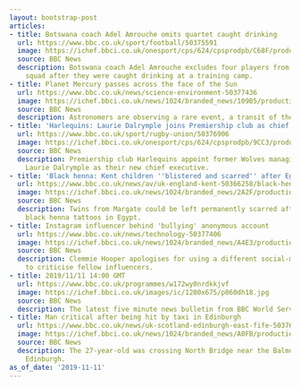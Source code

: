 ```yaml
---
layout: bootstrap-post
articles:
- title: Botswana coach Adel Amrouche omits quartet caught drinking
  url: https://www.bbc.co.uk/sport/football/50375591
  image: https://ichef.bbci.co.uk/onesport/cps/624/cpsprodpb/C68F/production/_108513805_amrouche.jpg
  source: BBC News
  description: Botswana coach Adel Amrouche excludes four players from his latest
    squad after they were caught drinking at a training camp.
- title: Planet Mercury passes across the face of the Sun
  url: https://www.bbc.co.uk/news/science-environment-50377436
  image: https://ichef.bbci.co.uk/news/1024/branded_news/109B5/production/_109612086_mediaitem109612085.jpg
  source: BBC News
  description: Astronomers are observing a rare event, a transit of the planet Mercury.
- title: 'Harlequins: Laurie Dalrymple joins Premiership club as chief executive'
  url: https://www.bbc.co.uk/sport/rugby-union/50376906
  image: https://ichef.bbci.co.uk/onesport/cps/624/cpsprodpb/9CC3/production/_109613104_lauriedalrymple.jpg
  source: BBC News
  description: Premiership club Harlequins appoint former Wolves managing director
    Laurie Dalrymple as their new chief executive.
- title: 'Black henna: Kent children ''blistered and scarred'' after Egypt trip'
  url: https://www.bbc.co.uk/news/av/uk-england-kent-50366258/black-henna-kent-children-blistered-and-scarred-after-egypt-trip
  image: https://ichef.bbci.co.uk/news/1024/branded_news/2A2F/production/_109599701_p07tk6hv.jpg
  source: BBC News
  description: Twins from Margate could be left permanently scarred after getting
    black henna tattoos in Egypt.
- title: Instagram influencer behind 'bullying' anonymous account
  url: https://www.bbc.co.uk/news/technology-50377406
  image: https://ichef.bbci.co.uk/news/1024/branded_news/A4E3/production/_109611224_gettyimages-1128601834.jpg
  source: BBC News
  description: Clemmie Hooper apologises for using a different social-media platform
    to criticise fellow influencers.
- title: 2019/11/11 14:00 GMT
  url: https://www.bbc.co.uk/programmes/w172wy0nrdkkjvf
  image: https://ichef.bbci.co.uk/images/ic/1200x675/p060dh18.jpg
  source: BBC News
  description: The latest five minute news bulletin from BBC World Service.
- title: Man critical after being hit by taxi in Edinburgh
  url: https://www.bbc.co.uk/news/uk-scotland-edinburgh-east-fife-50376359
  image: https://ichef.bbci.co.uk/news/1024/branded_news/A0FB/production/_109611214_mediaitem109611213.jpg
  source: BBC News
  description: The 27-year-old was crossing North Bridge near the Balmoral Hotel in
    Edinburgh.
as_of_date: '2019-11-11'
---
```


